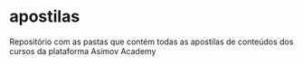 # apostilas
Repositório com as pastas que contém todas as apostilas de conteúdos dos cursos da plataforma Asimov Academy
